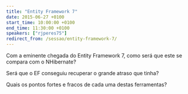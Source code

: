 ```yaml
---
title: "Entity Framework 7"
date: 2015-06-27 +0100
start_time: 10:00:00 +0100
end_time: 11:30:00 +0100
speakers: ["rjperes75"]
redirect_from: /sessao/entity-framework-7/
---
```

Com a eminente chegada do Entity Framework 7, como será que este se compara com o NHibernate?

Será que o EF conseguiu recuperar o grande atraso que tinha?

Quais os pontos fortes e fracos de cada uma destas ferramentas?

